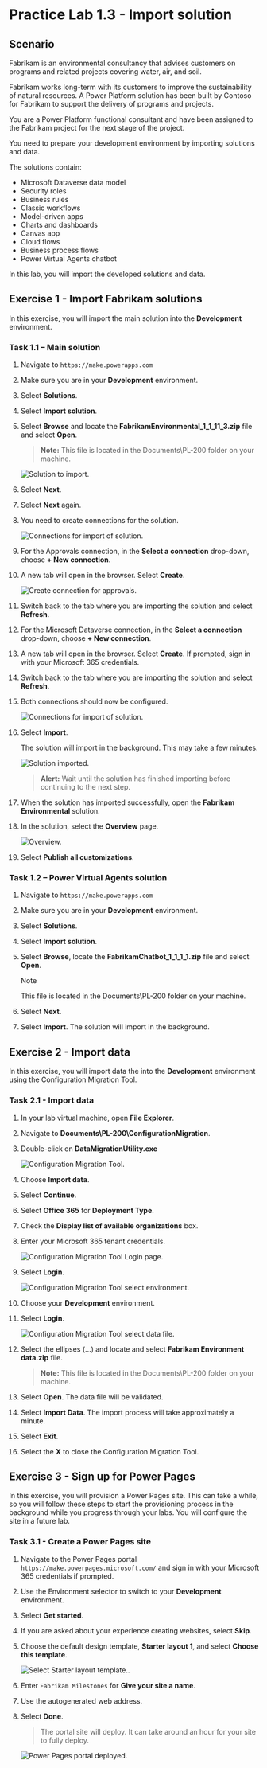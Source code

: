 # Practice Lab 1.3 - Import solution

## Scenario

Fabrikam is an environmental consultancy that advises customers on programs and related projects covering water, air, and soil.

Fabrikam works long-term with its customers to improve the sustainability of natural resources. A Power Platform solution has been built by Contoso for Fabrikam to support the delivery of programs and projects.

You are a Power Platform functional consultant and have been assigned to the Fabrikam project for the next stage of the project.

You need to prepare your development environment by importing solutions and data.

The solutions contain:

- Microsoft Dataverse data model
- Security roles
- Business rules
- Classic workflows
- Model-driven apps
- Charts and dashboards
- Canvas app
- Cloud flows
- Business process flows
- Power Virtual Agents chatbot

In this lab, you will import the developed solutions and data.

## Exercise 1 - Import Fabrikam solutions

In this exercise, you will import the main solution into the **Development** environment.


### Task 1.1 – Main solution

1.  Navigate to `https://make.powerapps.com`

1.  Make sure you are in your **Development** environment.

1.  Select **Solutions**.

1.  Select **Import solution**.

1.  Select **Browse** and locate the **FabrikamEnvironmental_1_1_11_3.zip** file and select **Open**.

    > **Note:** This file is located in the Documents\PL-200 folder on your machine.

    ![Solution to import.](../media/solution-to-import.png)

1.  Select **Next**.

1.  Select **Next** again.

1.  You need to create connections for the solution.

    ![Connections for import of solution.](../media/connections-for-solution.png)

1.  For the Approvals connection, in the **Select a connection** drop-down, choose **+ New connection**.

1.  A new tab will open in the browser. Select **Create**.

    ![Create connection for approvals.](../media/create-approvals-connection.png)

1.  Switch back to the tab where you are importing the solution and select **Refresh**.

1.  For the Microsoft Dataverse connection, in the **Select a connection** drop-down, choose **+ New connection**.

1.  A new tab will open in the browser. Select **Create**. If prompted, sign in with your Microsoft 365 credentials.

1.  Switch back to the tab where you are importing the solution and select **Refresh**.

1.  Both connections should now be configured.

    ![Connections for import of solution.](../media/connections-for-solution-added.png)

1.  Select **Import**.

    The solution will import in the background. This may take a few minutes.

    ![Solution imported.](../media/solution-imported.png)

    > **Alert:** Wait until the solution has finished importing before continuing to the next step.

1.  When the solution has imported successfully, open the **Fabrikam Environmental** solution.

1.  In the solution, select the **Overview** page.

    ![Overview.](../media/solution-overview.png)

1.  Select **Publish all customizations**. 


### Task 1.2 – Power Virtual Agents solution

1.  Navigate to `https://make.powerapps.com`

1.  Make sure you are in your **Development** environment.

1.  Select **Solutions**.

1.  Select **Import solution**.

1.  Select **Browse**, locate the **FabrikamChatbot_1_1_1_1.zip** file and select **Open**.

    >[!NOTE]
    > This file is located in the Documents\PL-200 folder on your machine.

1.  Select **Next**.

1.  Select **Import**. The solution will import in the background.


## Exercise 2 - Import data

In this exercise, you will import data the into the **Development** environment using the Configuration Migration Tool.


### Task 2.1 - Import data

1.  In your lab virtual machine, open **File Explorer**.

1.  Navigate to **Documents\PL-200\ConfigurationMigration**.

1.  Double-click on **DataMigrationUtility.exe**

    ![Configuration Migration Tool.](../media/configuration-migration-step1.png)

1.  Choose **Import data**.

1.  Select **Continue**.

1.  Select **Office 365** for **Deployment Type**.

1.  Check the **Display list of available organizations** box.

1.  Enter your Microsoft 365 tenant credentials.

    ![Configuration Migration Tool Login page.](../media/configuration-migration-step2.png)

1.  Select **Login**.

    ![Configuration Migration Tool select environment.](../media/configuration-migration-step3a.png)

1.  Choose your **Development** environment.

1.  Select **Login**.

    ![Configuration Migration Tool select data file.](../media/configuration-migration-step4.png)

1.  Select the ellipses (...) and locate and select **Fabrikam Environment data.zip** file.

    > **Note:** This file is located in the Documents\PL-200 folder on your machine.

1.  Select **Open**. The data file will be validated.

1.  Select **Import Data**. The import process will take approximately a minute.

1.  Select **Exit**.

1.  Select the **X** to close the Configuration Migration Tool.


## Exercise 3 - Sign up for Power Pages

In this exercise, you will provision a Power Pages site. This can take a while, so you will follow these steps to start the provisioning process in the background while you progress through your labs. You will configure the site in a future lab.

### Task 3.1 - Create a Power Pages site

1.  Navigate to the Power Pages portal `https://make.powerpages.microsoft.com/` and sign in with your Microsoft 365 credentials if prompted.

1.  Use the Environment selector to switch to your **Development** environment.

1.  Select **Get started**.

1.  If you are asked about your experience creating websites, select **Skip**.

1.  Choose the default design template, **Starter layout 1**, and select **Choose this template**.

    ![Select Starter layout template..](../media/power-pages-starter.png)

1.  Enter `Fabrikam Milestones` for **Give your site a name**.

1.  Use the autogenerated web address.

1.  Select **Done**.

    > The portal site will deploy. It can take around an hour for your site to fully deploy.

    ![Power Pages portal deployed.](../media/portal-deployed.png)

